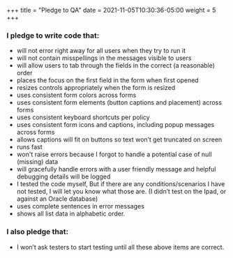 +++
title = "Pledge to QA"
date = 2021-11-05T10:30:36-05:00
weight = 5
+++

### I pledge to write code that:

* will not error right away for all users when they try to run it
* will not contain misspellings in the messages visible to users
* will allow users to tab through the fields in the correct (a reasonable) order
* places the focus on the first field in the form when first opened
* resizes controls appropriately when the form is resized
* uses consistent form colors across forms
* uses consistent form elements (button captions and placement) across forms
* uses consistent keyboard shortcuts per policy
* uses consistent form icons and captions, including popup messages across forms
* allows captions will fit on buttons so text won’t get truncated on screen
* runs fast
* won't raise errors because I forgot to handle a potential case of null (missing) data
* will gracefully handle errors with a user friendly message and helpful debugging details will be logged
* I tested the code myself, But if there are any conditions/scenarios I have not tested, I will let you know what those are. (I didn’t test on the Ipad, or against an Oracle database)
* uses complete sentences in error messages
* shows all list data in alphabetic order.

### I also pledge that:

* I won’t ask testers to start testing until all these above items are correct.
